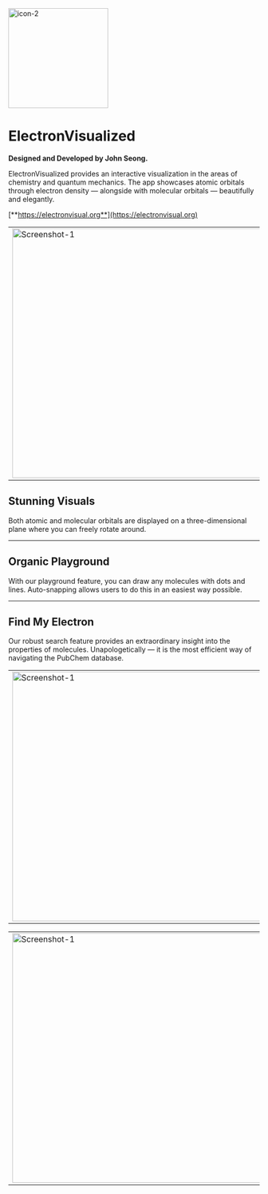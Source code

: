 <img width="200" alt="icon-2" src="https://github.com/wonmor/ElectronVisualized/assets/35755386/fabe39e5-cc00-4e62-9dff-e362d449ec29">

# ElectronVisualized

**Designed and Developed by John Seong.**

ElectronVisualized provides an interactive visualization in the areas of chemistry and quantum mechanics. 
The app showcases atomic orbitals through electron density — alongside with molecular orbitals — beautifully and elegantly.

[**https://electronvisual.org**](https://electronvisual.org)

<table><tr>

<td valign="center"><img width="500" alt="Screenshot-1" src="https://github.com/wonmor/ElectronVisualized-Prod/assets/35755386/f83a0411-e5cc-4a86-8be6-f5355f9c232f" /></td>

<td valign="center"><img width="500" alt="Screenshot-2" src="https://github.com/wonmor/ElectronVisualized-Prod/assets/35755386/b1b4b4d3-9145-4e47-b775-016edc45bf4e" /></td>

</tr></table>

## Stunning Visuals
Both atomic and molecular orbitals are displayed on a three-dimensional plane where you can freely rotate around.

---

## Organic Playground
With our playground feature, you can draw any molecules with dots and lines.
Auto-snapping allows users to do this in an easiest way possible.

---

## Find My Electron
Our robust search feature provides an extraordinary insight into the properties of molecules.
Unapologetically — it is the most efficient way of navigating the PubChem database.

<table><tr>

<td valign="center"><img width="500" alt="Screenshot-1" src="https://github.com/wonmor/ElectronVisualized-Prod/assets/35755386/1e41f7ac-a13a-4a76-ac6d-0861f8c83530" /></td>

<td valign="center"><img width="500" alt="Screenshot-2" src="https://github.com/wonmor/ElectronVisualized-Prod/assets/35755386/52da9162-3c6e-46fc-8c10-15da1897b345" /></td>

</tr></table>

<table><tr>

<td valign="center"><img width="500" alt="Screenshot-1" src="https://user-images.githubusercontent.com/35755386/166985579-96c2d483-e74c-4802-ac92-762b2ccc8bc9.jpg" /></td>

<td valign="center"><img width="500" alt="Screenshot-2" src="https://user-images.githubusercontent.com/35755386/172083147-e11ab873-f156-4dda-8d26-71652a1de0c8.png" /></td>

</tr></table>
